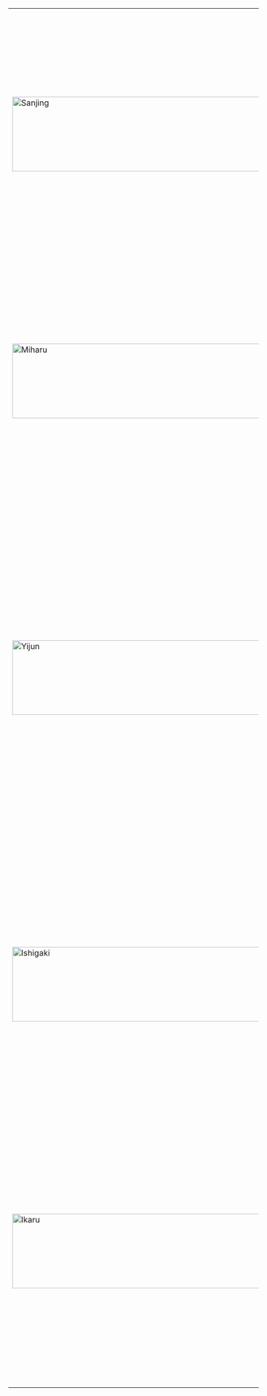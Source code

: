 <table>
  <tr>
    <td><img src="https://media.githubusercontent.com/media/nathaneastwood/fablore/main/src/world-of-rathe/misteria/media/sanjing.webp" alt="Sanjing" width="1000" height="150"></td>
    <td><strong>Sanjing</strong><br>The Sanjing house is the largest clan in Mistcloak Gully, the home of their ancestors. The most famous member of the Sanjing house is Master Fang Min, who created the secret art of the Eternal Crane, a balanced combat style that combines evasive manoeuvres, and quick, sharp counterattacks.</td>
  </tr>
  <tr>
    <td><img src="https://media.githubusercontent.com/media/nathaneastwood/fablore/main/src/world-of-rathe/misteria/media/miharu.webp" alt="Miharu" width="1000" height="150"></td>
    <td><strong>Miharu</strong><br>This house creates some of the best armour in Misteria, formed from leather and toughened cloth. Flexible enough for hand-to-hand combat, yet tough enough to defend against attacks from a sharp weapon, the Miharu house provides armour for some of the largest houses in Misteria.</td>
  </tr>
  <tr>
    <td><img src="https://media.githubusercontent.com/media/nathaneastwood/fablore/main/src/world-of-rathe/misteria/media/yijun.webp" alt="Yijun" width="1000" height="150"></td>
    <td><strong>Yijun</strong><br>A house that prides themselves on their weaving, members of the Yijun house create some of the most remarkable items of clothing imaginable. Many people of Misteria purchase items for festivals and celebrations from the Yijun house. Fabric woven by members of the Yijun house can resemble anything from the shimmering ripples of a slow-moving stream, to the gentle glitter of sunlight streaming through the mists.</td>
  </tr>
  <tr>
    <td><img src="https://media.githubusercontent.com/media/nathaneastwood/fablore/main/src/world-of-rathe/misteria/media/ishigaki.webp" alt="Ishigaki" width="1000" height="150"></td>
    <td><strong>Ishigaki</strong><br>The village surrounding Mistcloak Gully exists, in part, due to the talent and skill found within the Ishigaki house. The work of stonemasons from this house is incomparable, as in carving buildings into the surrounding cliffs, they utilise the stone itself to prevent water damage and structural problems.</td>
  </tr>
  <tr>
    <td><img src="https://media.githubusercontent.com/media/nathaneastwood/fablore/main/src/world-of-rathe/misteria/media/ikaru.webp" alt="Ikaru" width="1000" height="150"></td>
    <td><strong>Ikaru</strong><br>The Ikaru Clan, also known as the House of Blossoms, was one of the great houses of Misteria that perished during the Night of the Dark Tide. Founded by Mistress Ikaru four hundred years prior, the Ikaru were adept at defensive martial styles, and were home to some of the best carpenters and woodworkers in all of Misteria.</td>
  </tr>
</table>
